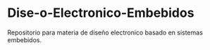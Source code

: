 # Dise-o-Electronico-Embebidos
Repositorio para materia de diseño electronico basado en sistemas embebidos.
